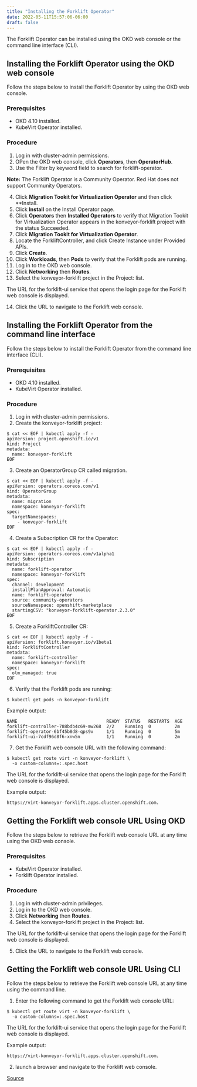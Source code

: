 ```yaml
---
title: "Installing the Forklift Operator"
date: 2022-05-11T15:57:06-06:00
draft: false
---
```


The Forklift Operator can be installed using the OKD web console or the command line interface (CLI).

## Installing the Forklift Operator using the OKD web console
Follow the steps below to install the Forklift Operator by using the OKD web console.

### Prerequisites
* OKD 4.10 installed.
* KubeVirt Operator installed.

### Procedure
1. Log in with cluster-admin permissions.
2. OPen the OKD web console, click **Operators**, then **OperatorHub**.
3. Use the Filter by keyword field to search for forklift-operator.

**Note:** The Forklift Operator is a Community Operator. Red Hat does not support Community Operators.

4. Click **Migration Tookit for Virtualization Operator** and then click **Install.
5. Click **Install** on the Install Operator page.
6. Click **Operators** then **Installed Operators** to verify that Migration Tookit for Virtualization Operator appears in the konveyor-forklift project with the status Succeeded.
7. Click **Migration Tookit for Virtualization Operator**.
8. Locate the ForkliftController, and click Create Instance under Provided APIs.
9. Click **Create**.
10. Click **Workloads**, then **Pods** to verify that the Forklift pods are running.
11. Log in to the OKD web console.
12. Click **Networking** then **Routes**.
13. Select the konveyor-forklift project in the Project: list.

The URL for the forklift-ui service that opens the login page for the Forklift web console is displayed.

14. Click the URL to navigate to the Forklift web console.

## Installing the Forklift Operator from the command line interface
Follow the steps below to install the Forklift Operator from the command line interface (CLI).

### Prerequisites
* OKD 4.10 installed.
* KubeVirt Operator installed.

### Procedure

1. Log in with cluster-admin permissions.
2. Create the konveyor-forklift project:
```
$ cat << EOF | kubectl apply -f -
apiVersion: project.openshift.io/v1
kind: Project
metadata:
  name: konveyor-forklift
EOF
```
3. Create an OperatorGroup CR called migration.
```
$ cat << EOF | kubectl apply -f -
apiVersion: operators.coreos.com/v1
kind: OperatorGroup
metadata:
  name: migration
  namespace: konveyor-forklift
spec:
  targetNamespaces:
    - konveyor-forklift
EOF
```
4. Create a Subscription CR for the Operator:
```
$ cat << EOF | kubectl apply -f -
apiVersion: operators.coreos.com/v1alpha1
kind: Subscription
metadata:
  name: forklift-operator
  namespace: konveyor-forklift
spec:
  channel: development
  installPlanApproval: Automatic
  name: forklift-operator
  source: community-operators
  sourceNamespace: openshift-marketplace
  startingCSV: "konveyor-forklift-operator.2.3.0"
EOF
```
5. Create a ForkliftController CR:
```
$ cat << EOF | kubectl apply -f -
apiVersion: forklift.konveyor.io/v1beta1
kind: ForkliftController
metadata:
  name: forklift-controller
  namespace: konveyor-forklift
spec:
  olm_managed: true
EOF
```
6. Verify that the Forklift pods are running:
```
$ kubectl get pods -n konveyor-forklift
```
Example output:
```
NAME                                  READY  STATUS   RESTARTS  AGE
forklift-controller-788bdb4c69-mw268  2/2    Running  0         2m
forklift-operator-6bf45b8d8-qps9v     1/1    Running  0         5m
forklift-ui-7cdf96d8f6-xnw5n          1/1    Running  0         2m
```
7. Get the Forklift web console URL with the following command:
```
$ kubectl get route virt -n konveyor-forklift \
  -o custom-columns=:.spec.host
```
The URL for the forklift-ui service that opens the login page for the Forklift web console is displayed.

Example output:
```
https://virt-konveyor-forklift.apps.cluster.openshift.com.
```

## Getting the Forklift web console URL Using OKD
Follow the steps below to retrieve the Forklift web console URL at any time using the OKD web console.

### Prerequisites
* KubeVirt Operator installed.
* Forklift Operator installed.

### Procedure
1. Log in with cluster-admin privileges.
2. Log in to the OKD web console.
3. Click **Networking** then **Routes**.
4. Select the konveyor-forklift project in the Project: list.

The URL for the forklift-ui service that opens the login page for the Forklift web console is displayed.

5. Click the URL to navigate to the Forklift web console.

## Getting the Forklift web console URL Using CLI
Follow the steps below to retrieve the Forklift web console URL at any time using the command line.

1. Enter the following command to get the Forklift web console URL:
```
$ kubectl get route virt -n konveyor-forklift \
  -o custom-columns=:.spec.host
```
The URL for the forklift-ui service that opens the login page for the Forklift web console is displayed.

Example output:
```
https://virt-konveyor-forklift.apps.cluster.openshift.com.
```
2. launch a browser and navigate to the Forklift web console.

[Source](https://github.com/konveyor/konveyor.github.io/blob/main/content/Forklift/InstallingForklift/installation.md)
